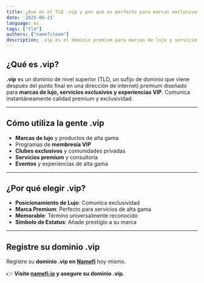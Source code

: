 ```yaml
---
title: ¿Qué es el TLD .vip y por qué es perfecto para marcas exclusivas?
date: '2025-06-21'
language: es
tags: ["tld"]
authors: ["namefiteam"]
description: .vip es el dominio premium para marcas de lujo y servicios exclusivos. Perfecto para membresías VIP y negocios de alta gama.
---
```



## **¿Qué es .vip?**

**.vip** es un dominio de nivel superior (TLD, un sufijo de dominio que viene después del punto final en una dirección de internet) premium diseñado para **marcas de lujo, servicios exclusivos y experiencias VIP**. Comunica instantáneamente calidad premium y exclusividad.

---

## **Cómo utiliza la gente .vip**

*   **Marcas de lujo** y productos de alta gama
*   Programas de **membresía VIP**
*   **Clubes exclusivos** y comunidades privadas
*   **Servicios premium** y consultoría
*   **Eventos** y experiencias de alta gama

---

## **¿Por qué elegir .vip?**

*   **Posicionamiento de Lujo**: Comunica exclusividad
*   **Marca Premium**: Perfecto para servicios de alta gama
*   **Memorable**: Término universalmente reconocido
*   **Símbolo de Estatus**: Añade prestigio a su marca

---

## **Registre su dominio .vip**

Registre su **dominio .vip en [Namefi](https://namefi.io)** hoy mismo.

👉 **Visite [namefi.io](https://namefi.io) y asegure su dominio .vip.**